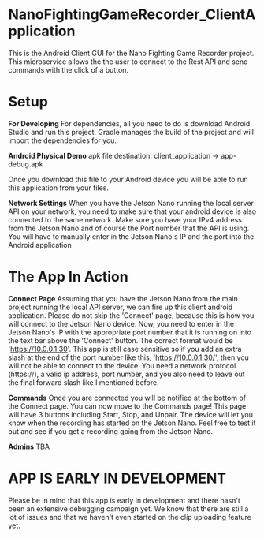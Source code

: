 # NanoFightingGameRecorder_ClientApplication
This is the Android Client GUI for the Nano Fighting Game Recorder project. This microservice allows the the user to connect to the Rest API and send commands with the click of a button. 

# Setup
**For Developing**
For dependencies, all you need to do is download Android Studio and run this project. Gradle manages the build of the project and will import the dependencies for you.

**Android Physical Demo**
apk file destination: client_application -> app-debug.apk

Once you download this file to your Android device you will be able to run this application from your files.

**Network Settings**
When you have the Jetson Nano running the local server API on your network, you need to make sure that your android device is also connected to the same network. Make sure you have your IPv4 address from the Jetson Nano and of course the Port number that the API is using. You will have to manually enter in the Jetson Nano's IP and the port into the Android application

# The App In Action
**Connect Page**
Assuming that you have the Jetson Nano from the main project running the local API server, we can fire up this client android application. Please do not skip the 'Connect' page, because this is how you will connect to the Jetson Nano device. Now, you need to enter in the Jetson Nano's IP with the appropriate port number that it is running on into the text bar above the 'Connect' button. The correct format would be 'https://10.0.0.1:30'. This app is still case sensitive so if you add an extra slash at the end of the port number like this, 'https://10.0.0.1:30/', then you will not be able to connect to the device. You need a network protocol (https://), a valid ip address, port number, and you also need to leave out the final forward slash like I mentioned before.

**Commands**
Once you are connected you will be notified at the bottom of the Connect page. You can now move to the Commands page! This page will have 3 buttons including Start, Stop, and Unpair. The device will let you know when the recording has started on the Jetson Nano. Feel free to test it out and see if you get a recording going from the Jetson Nano.

**Admins**
TBA

# APP IS EARLY IN DEVELOPMENT
Please be in mind that this app is early in development and there hasn't been an extensive debugging campaign yet. We know that there are still a lot of issues and that we haven't even started on the clip uploading feature yet.
